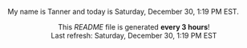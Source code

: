 My name is Tanner and today is Saturday, December 30, 1:19 PM EST.

<p align="center">This <i>README</i> file is generated <b>every 3 hours</b>!</br>Last refresh: Saturday, December 30, 1:19 PM EST<br /></p>

